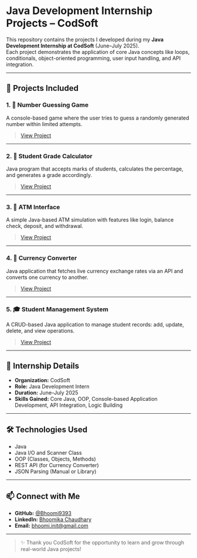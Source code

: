 # Java Development Internship Projects – CodSoft

This repository contains the projects I developed during my **Java Development Internship at CodSoft** (June–July 2025).  
Each project demonstrates the application of core Java concepts like loops, conditionals, object-oriented programming, user input handling, and API integration.

---

## 📂 Projects Included

### 1. 🔢 Number Guessing Game
A console-based game where the user tries to guess a randomly generated number within limited attempts.  
> [View Project](./Number%20Guessing%20Game)

---

### 2. 📄 Student Grade Calculator
Java program that accepts marks of students, calculates the percentage, and generates a grade accordingly.  
> [View Project](./Student%20Grade%20Calculator)


---

### 3. 🏧 ATM Interface
A simple Java-based ATM simulation with features like login, balance check, deposit, and withdrawal.  
> [View Project](./ATM%20Interface)

---

### 4. 💱 Currency Converter
Java application that fetches live currency exchange rates via an API and converts one currency to another.  
> [View Project](./Currency%20Converter)

---

### 5. 🎓 Student Management System
A CRUD-based Java application to manage student records: add, update, delete, and view operations.  
> [View Project](./Student%20Management%20System)

---

## 📌 Internship Details

- **Organization:** CodSoft  
- **Role:** Java Development Intern  
- **Duration:** June–July 2025  
- **Skills Gained:** Core Java, OOP, Console-based Application Development, API Integration, Logic Building

---

## 🛠️ Technologies Used

- Java  
- Java I/O and Scanner Class  
- OOP (Classes, Objects, Methods)  
- REST API (for Currency Converter)  
- JSON Parsing (Manual or Library)

---

## 📫 Connect with Me

- **GitHub:** [@Bhoomi9393](https://github.com/Bhoomi9393)  
- **LinkedIn:** [Bhoomika Chaudhary](https://www.linkedin.com/in/bhoomika-chaudhary-04308934b)  
- **Email:** bhoomi.init@gmail.com

---

> ✨ Thank you CodSoft for the opportunity to learn and grow through real-world Java projects!
